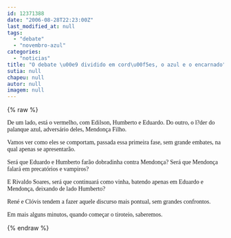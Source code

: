 ```yaml
---
id: 12371388
date: "2006-08-28T22:23:00Z"
last_modified_at: null
tags:
  - "debate"
  - "novembro-azul"
categories:
  - "noticias"
title: "O debate \u00e9 dividido em cord\u00f5es, o azul e o encarnado"
sutia: null
chapeu: null
autor: null
imagem: null
---
```

{% raw %}
<p><P><FONT face=Verdana>De um lado, está o vermelho, com Edilson, Humberto e Eduardo. Do outro, o l?der do palanque azul, adversário deles, Mendonça Filho.</FONT></P></p>
<p><P><FONT face=Verdana>Vamos ver como eles se comportam, passada essa primeira fase, sem grande embates, na qual apenas se apresentarão.</FONT></P></p>
<p><P><FONT face=Verdana>Será que Eduardo e Humberto farão dobradinha contra Mendonça? Será que Mendonça falará em precatórios e vampiros?</FONT></P></p>
<p><P><FONT face=Verdana>E Rivaldo Soares, será que continuará como vinha, batendo apenas em Eduardo e Mendonça, deixando de lado Humberto?</FONT></P></p>
<p><P><FONT face=Verdana>René e Clóvis tendem a fazer aquele discurso mais pontual, sem grandes confrontos.</FONT></P></p>
<p><P><FONT face=Verdana>Em mais alguns minutos, quando começar o tiroteio, saberemos.</FONT></P> </p>
{% endraw %}